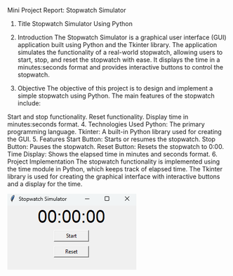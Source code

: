 Mini Project Report: Stopwatch Simulator
1. Title
Stopwatch Simulator Using Python

2. Introduction
The Stopwatch Simulator is a graphical user interface (GUI) application built using Python and the Tkinter library. The application simulates the functionality of a real-world stopwatch, allowing users to start, stop, and reset the stopwatch with ease. It displays the time in a minutes:seconds format and provides interactive buttons to control the stopwatch.

3. Objective
The objective of this project is to design and implement a simple stopwatch using Python. The main features of the stopwatch include:

Start and stop functionality.
Reset functionality.
Display time in minutes:seconds format.
4. Technologies Used
Python: The primary programming language.
Tkinter: A built-in Python library used for creating the GUI.
5. Features
Start Button: Starts or resumes the stopwatch.
Stop Button: Pauses the stopwatch.
Reset Button: Resets the stopwatch to 0:00.
Time Display: Shows the elapsed time in minutes and seconds format.
6. Project Implementation
The stopwatch functionality is implemented using the time module in Python, which keeps track of elapsed time. The Tkinter library is used for creating the graphical interface with interactive buttons and a display for the time.

<img src="image.png" />